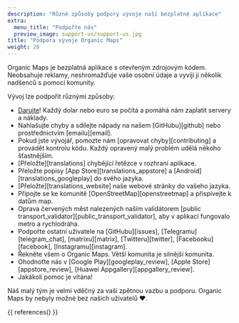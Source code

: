 ```yaml
---
description: "Různé způsoby podpory vývoje naší bezplatné aplikace"
extra:
  menu_title: "Podpořte nás"
  preview_image: support-us/support-us.jpg
title: "Podpora vývoje Organic Maps"
weight: 20
---
```


Organic Maps je bezplatná aplikace s otevřeným zdrojovým kódem. Neobsahuje
reklamy, neshromažďuje vaše osobní údaje a vyvíjí ji několik nadšenců s
pomocí komunity.

Vývoj lze podpořit různými způsoby:

- [Darujte](@/donate/index.cs.md)! Každý dolar nebo euro se počítá a pomáhá
  nám zaplatit servery a náklady.
- Nahlašujte chyby a sdílejte nápady na našem [GitHubu][github] nebo
  prostřednictvím [emailu][email].
- Pokud jste vývojář, pomozte nám [opravovat chyby][contributing] a provádět
  kontrolu kódu. Každý opravený malý problém udělá někoho šťastnějším.
- [Přeložte][translations] chybějící řetězce v rozhraní aplikace.
- Přeložte popisy [App Store][translations_appstore] a
  [Android][translations_googleplay] do svého jazyka.
- [Přeložte][translations_website] naše webové stránky do vašeho jazyka.
- Připojte se ke komunitě [OpenStreetMap][openstreetmap] a přispívejte k
  datům map.
- Oprava červených měst nalezených naším validátorem [public
  transport_validator][public_transport_validator], aby v aplikaci fungovalo
  metro a rychlodráha.
- Podpořte ostatní uživatele na [GitHubu][issues],
  [Telegramu][telegram_chat], [matrixu][matrix], [Twitteru][twitter],
  [Facebooku][facebook], [Instagramu][instagram].
- Řekněte všem o Organic Maps. Větší komunita je silnější komunita.
- Ohodnoťte nás v [Google Play][googleplay_review], [Apple
  Store][appstore_review], [Huawei Appgallery][appgallery_review].
- Jakákoli pomoc je vítána!

Náš malý tým je velmi vděčný za vaši zpětnou vazbu a podporu. Organic Maps
by nebyly možné bez našich uživatelů ❤️.

{{ references() }}
